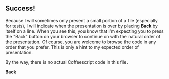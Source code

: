 ## Success! 

Because I will sometimes only present a small portion of
a file (especially for tests), I will indicate when the
presentation is over by placing **Back** by itself on
a line.  When you see this, you know that I'm expecting
you to press the "Back" button on your browser to 
continue on with the natural order of the presentation.
Of course, you are welcome to browse the code in any order
that you prefer.  This is only a hint to my expected
order of presentation.

By the way, there is no actual Coffeescript code in this
file.

**Back**
